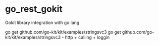 # go_rest_gokit
Gokit library integration with go lang

go get github.com/go-kit/kit/examples/stringsvc3
go get github.com/go-kit/kit/examples/stringsvc3 - http + calling + loggin



